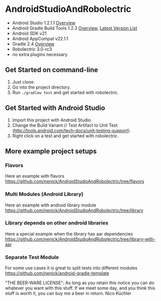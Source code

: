 # AndroidStudioAndRobolectric

- Android Studio 1.2.1.1 [Overview](http://tools.android.com/recent)
- Android Gradle Build Tools 1.2.3 [Overview](http://tools.android.com/tech-docs/new-build-system), [Latest Version List](http://mvnrepository.com/artifact/com.android.tools.build/gradle)
- Android SDK v21
- Android AppCompat v22.1.1
- Gradle 2.4 [Overview](http://gradle.org/docs/current/release-notes)
- Robolectric 3.0-rc3
- no extra plugins necessary

## Get Started on command-line
1. Just clone.
2. Go into the project directory.
2. Run `./gradlew test` and get started with robolectric.

## Get Started with Android Studio
1. Import this project with Android Studio.
2. Change the Build Variant // Test Artifact to Unit Test (http://tools.android.com/tech-docs/unit-testing-support).
3. Right click on a test and get started with robolectric.

## More example project setups

### Flavors
Here an example with flavors https://github.com/nenick/AndroidStudioAndRobolectric/tree/flavors

### Multi Modules (Android Library)
Here an example with android library module https://github.com/nenick/AndroidStudioAndRobolectric/tree/library 

### Library depends on other android libraries
Here a special example when the library has aar dependencies https://github.com/nenick/AndroidStudioAndRobolectric/tree/library-with-aar

### Separate Test Module
For some use cases it is great to split tests into different modules https://github.com/nenick/android-gradle-template

"THE BEER-WARE LICENSE":
As long as you retain this notice you can do whatever you want with this stuff. If we meet some day, and you think this stuff is worth it, you can buy me a beer in return. Nico Küchler
